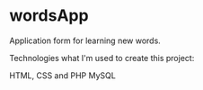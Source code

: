 # wordsApp
Application form for learning new words.


Technologies what I'm used to create this project: 

HTML, CSS and PHP
MySQL


